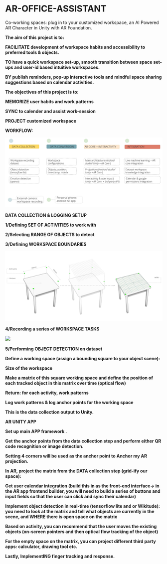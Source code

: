 # AR-OFFICE-ASSISTANT
Co-working spaces: plug in to your customized workspace,
an AI Powered AR Character in Unity with AR Foundation.

<B>The aim of this project is to:<B>

FACILITATE development of workspace habits and accessibility to preferred tools & objects.

TO have a quick workspace set-up, smooth transition between space set-ups and user-id based intuitive workspaces.

BY publish reminders, pop-up interactive tools and mindful space sharing suggestions based on calendar activities.


<B>The objectives of this project is to:<B>

MEMORIZE user habits and work patterns

SYNC to calender and assist work-session

PROJECT customized workspace


<B>WORKFLOW:<B>

![](images/FLOW.jpg)

<B>DATA COLLECTION & LOGGING SETUP<B>

1/Defining SET OF ACTIVITIES to work with

2/Selecting RANGE OF OBJECTS to detect

3/Defining WORKSPACE BOUNDARIES

![](images/defining%20space.jpg)

4/Recording a series of WORKSPACE TASKS

![](images/raw%201.gif)

5/Performing OBJECT DETECTION on dataset

Define a working space (assign a bounding square to your object scene):

<B> Size of the workspace <B>

Make a matrix of this square working space and define the position of each tracked object in this matrix over time (optical flow)

Return: for each activity, work patterns 

Log work patterns & log anchor points for the working space 

This is the data collection output to Unity. 

<B> AR UNITY APP <B>

Set up main APP framework .

Get the anchor points from the data collection step and perform either QR code recognition or image detection.

Setting 4 corners will be used as the anchor point to Anchor my AR projection. 

In AR, project the matrix from the DATA collection step (grid-ify our space): 

Get user calendar integration (build this in as the front-end interface-> in the AR app frontend builder, you will need to build a series of buttons and input fields so that the user can click and sync their calendar)

Implement object detection in real-time (tensorflow lite and or Wikitude): you need to look at the matrix and tell what objects are currently in the scene, and WHERE there is open space on the matrix 

Based on activity, you can recommend that the user moves the existing objects (on-screen pointers and then optical flow tracking of the object)

For the empty space on the matrix, you can project different third party apps: calculator, drawing tool etc.

Lastly, ImplementING finger tracking and response.
